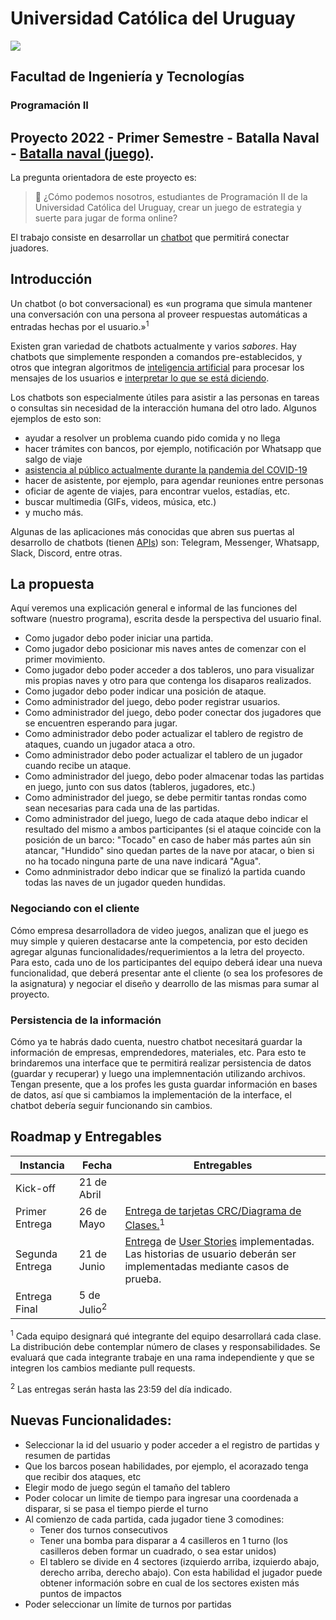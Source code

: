# Universidad Católica del Uruguay
<img src="https://ucu.edu.uy/sites/all/themes/univer/logo.png">

## Facultad de Ingeniería y Tecnologías
### Programación II

## Proyecto 2022 - Primer Semestre - Batalla Naval - [Batalla naval (juego)](https://es.wikipedia.org/wiki/Batalla_naval_(juego)).

La pregunta orientadora de este proyecto es:

> :thinking: ¿Cómo podemos nosotros, estudiantes de Programación II de la Universidad Católica del Uruguay, crear un juego de estrategia y suerte para jugar de forma online?

El trabajo consiste en desarrollar un [chatbot](https://es.wikipedia.org/wiki/Bot_conversacional) que permitirá conectar juadores.

## Introducción

Un chatbot (o bot conversacional) es «un programa que simula mantener una conversación con una persona al proveer respuestas automáticas a entradas hechas por el usuario.»<sup>1</sup>

Existen gran variedad de chatbots actualmente y varios _sabores_. Hay chatbots que simplemente responden a comandos pre-establecidos, y otros que integran algoritmos de [inteligencia artificial](https://es.wikipedia.org/wiki/Inteligencia_artificial) para procesar los mensajes de los usuarios e [interpretar lo que se está diciendo](https://es.wikipedia.org/wiki/Procesamiento_de_lenguajes_naturales).

Los chatbots son especialmente útiles para asistir a las personas en tareas o consultas sin necesidad de la interacción humana del otro lado. Algunos ejemplos de esto son:

- ayudar a resolver un problema cuando pido comida y no llega
- hacer trámites con bancos, por ejemplo, notificación por Whatsapp que salgo de viaje
- [asistencia al público actualmente durante la pandemia del COVID-19](https://www.gub.uy/ministerio-salud-publica/coronavirus)
- hacer de asistente, por ejemplo, para agendar reuniones entre personas
- oficiar de agente de viajes, para encontrar vuelos, estadías, etc.
- buscar multimedia (GIFs, videos, música, etc.)
- y mucho más.

Algunas de las aplicaciones más conocidas que abren sus puertas al desarrollo de chatbots (tienen [APIs](https://es.wikipedia.org/wiki/Interfaz_de_programaci%C3%B3n_de_aplicaciones)) son: Telegram, Messenger, Whatsapp, Slack, Discord, entre otras.

## La propuesta
Aquí veremos una explicación general e informal de las funciones del software (nuestro programa), escrita desde la perspectiva del usuario final. 

- Como jugador debo poder iniciar una partida. 
- Como jugador debo posicionar mis naves antes de comenzar con el primer movimiento.
- Como jugador debo poder acceder a dos tableros, uno para visualizar mis propias naves y otro para que contenga los disaparos realizados.
- Como jugador debo poder indicar una posición de ataque.
- Como administrador del juego, debo poder registrar usuarios.
- Como administrador del juego, debo poder conectar dos jugadores que se encuentren esperando para jugar.
- Como administrador debo poder actualizar el tablero de registro de ataques, cuando un jugador ataca a otro.
- Como administrador debo poder actualizar el tablero de un jugador cuando recibe un ataque.
- Como administrador del juego, debo poder almacenar todas las partidas en juego, junto con sus datos (tableros, jugadores, etc.)
- Como administrador del juego, se debe permitir tantas rondas como sean necesarias para cada una de las partidas.
- Como administrador del juego, luego de cada ataque debo indicar el resultado del mismo a ambos participantes (si el ataque coincide con la posición de un barco: "Tocado" en caso de haber más partes aún sin atancar, "Hundido" sino quedan partes de la nave por atacar, o bien si no ha tocado ninguna parte de una nave indicará "Agua".
- Como adnministrador debo indicar que se finalizó la partida cuando todas las naves de un jugador queden hundidas.

### Negociando con el cliente
Cómo empresa desarrolladora de video juegos, analizan que el juego es muy simple y quieren destacarse ante la competencia, por esto deciden agregar algunas funcionalidades/requerimientos a la letra del proyecto. Para esto, cada uno de los participantes del equipo deberá idear una nueva funcionalidad, que deberá presentar ante el cliente (o sea los profesores de la asignatura) y negociar el diseño y dearrollo de las mismas para sumar al proyecto. 


### Persistencia de la información
Cómo ya te habrás dado cuenta, nuestro chatbot necesitará guardar la información de empresas, emprendedores, materiales, etc. Para esto te brindaremos una interface que te permitirá realizar persistencia de datos (guardar y recuperar) y luego una implemnentación utilizando archivos. Tengan presente, que a los profes les gusta guardar información en bases de datos, así que si cambiamos la implementación de la interface, el chatbot debería seguir funcionando sin cambios.

## Roadmap y Entregables
| Instancia | Fecha | Entregables |
| --- | --- | --- |
| Kick-off | 21 de Abril |
| Primer Entrega | 26 de Mayo | [Entrega de tarjetas CRC/Diagrama de Clases.](https://github.com/ucudal/Proyecto_PII_2022_1/blob/main/Entregas/Entrega1.md)<sup>1</sup>
| Segunda Entrega | 21 de Junio | [Entrega](https://github.com/ucudal/Proyecto_PII_2022_1/blob/main/Entregas/Entrega2.md) de [User Stories](https://es.wikipedia.org/wiki/Historias_de_usuario) implementadas. Las historias de usuario deberán ser implementadas mediante casos de prueba.
| Entrega Final |5 de Julio<sup>2</sup>|

<sup>1</sup> Cada equipo designará qué integrante del equipo desarrollará cada clase. La distribución debe contemplar número de clases y responsabilidades. Se evaluará que cada integrante trabaje en una rama independiente y que se integren los cambios mediante pull requests.

<sup>2</sup> Las entregas serán hasta las 23:59 del día indicado.

## Nuevas Funcionalidades:
-	Seleccionar la id del usuario y poder acceder a el registro de partidas y resumen de partidas
-	Que los barcos posean habilidades, por ejemplo, el acorazado tenga que recibir dos ataques, etc
-	Elegir modo de juego según el tamaño del tablero
-	Poder colocar un limite de tiempo para ingresar una coordenada a disparar, si se pasa el tiempo pierde el turno
-	Al comienzo de cada partida, cada jugador tiene 3 comodines:
    -	Tener dos turnos consecutivos
    -	Tener una bomba para disparar a 4 casilleros en 1 turno (los casilleros deben formar un cuadrado, o sea estar unidos)
    -	El tablero se divide en 4 sectores (izquierdo arriba, izquierdo abajo, derecho arriba, derecho abajo). Con esta habilidad el jugador puede obtener información sobre en cual de los sectores existen más puntos de impactos
-	Poder seleccionar un límite de turnos por partidas
